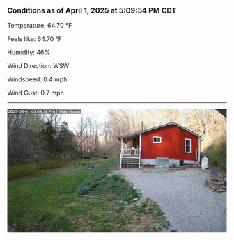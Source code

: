 ### Conditions as of April 1, 2025 at 5:09:54 PM CDT 

Temperature: 64.70 &deg;F

Feels like: 64.70 &deg;F

Humidity: 46%

Wind Direction: WSW

Windspeed: 0.4 mph

Wind Gust: 0.7 mph

---

<img src="./images/latest.jpeg"/>

